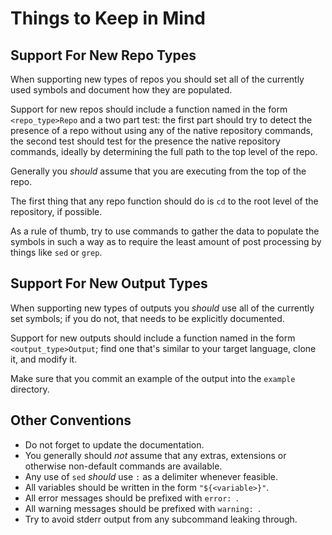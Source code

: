 Things to Keep in Mind
======================


Support For New Repo Types
--------------------------

When supporting new types of repos you should set all of the currently used symbols and document how they are populated.

Support for new repos should include a function named in the form `<repo_type>Repo` and a two part test: the first part should try to detect the presence of a repo without using any of the native repository commands, the second test should test for the presence the native repository commands, ideally by determining the full path to the top level of the repo.

Generally you *should* assume that you are executing from the top of the repo.

The first thing that any repo function should do is `cd` to the root level of the repository, if possible.

As a rule of thumb, try to use commands to gather the data to populate the symbols in such a way as to require the least amount of post processing by things like `sed` or `grep`.


Support For New Output Types
----------------------------

When supporting new types of outputs you *should* use all of the currently set symbols; if you do not, that needs to be explicitly documented.

Support for new outputs should include a function named in the form `<output_type>Output`; find one that's similar to your target language, clone it, and modify it.

Make sure that you commit an example of the output into the `example` directory.

Other Conventions
-----------------

* Do not forget to update the documentation.
* You generally should *not* assume that any extras, extensions or otherwise non-default commands are available.
* Any use of `sed` *should* use `:` as a delimiter whenever feasible.
* All variables should be written in the form `"${<variable>}"`.
* All error messages should be prefixed with `error: `.
* All warning messages should be prefixed with `warning: `.
* Try to avoid stderr output from any subcommand leaking through.
